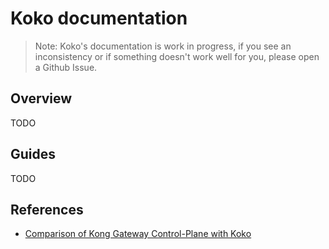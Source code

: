 # Koko documentation

> Note: Koko's documentation is work in progress, if you see an inconsistency
or if something doesn't work well for you, please open a Github Issue.

## Overview

TODO

## Guides

TODO

## References

- [Comparison of Kong Gateway Control-Plane with Koko](./koko-vs-kong.md)

